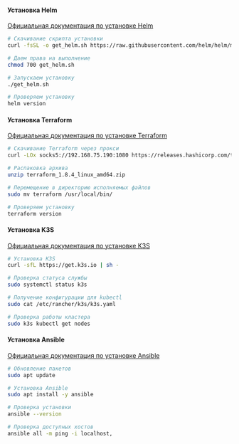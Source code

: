 #### Установка Helm

[Официальная документация по установке Helm](https://helm.sh/docs/)

```bash
# Скачивание скрипта установки
curl -fsSL -o get_helm.sh https://raw.githubusercontent.com/helm/helm/main/scripts/get-helm-3

# Даем права на выполнение
chmod 700 get_helm.sh

# Запускаем установку
./get_helm.sh

# Проверяем установку
helm version
```
#### Установка Terraform

[Официальная документация по установке Terraform](https://developer.hashicorp.com/terraform/install)

```bash
# Скачивание Terraform через прокси
curl -LOx socks5://192.168.75.190:1080 https://releases.hashicorp.com/terraform/1.8.4/terraform_1.8.4_linux_amd64.zip

# Распаковка архива
unzip terraform_1.8.4_linux_amd64.zip

# Перемещение в директорию исполняемых файлов
sudo mv terraform /usr/local/bin/

# Проверяем установку
terraform version
```
#### Установка K3S

[Официальная документация по установке K3S]()

```bash
# Установка K3S
curl -sfL https://get.k3s.io | sh -

# Проверка статуса службы
sudo systemctl status k3s

# Получение конфигурации для kubectl
sudo cat /etc/rancher/k3s/k3s.yaml

# Проверка работы кластера
sudo k3s kubectl get nodes
```
#### Установка Ansible

[Официальная документация по установке Ansible](https://docs.ansible.com/ansible/latest/installation_guide/index.html)

```bash
# Обновление пакетов
sudo apt update

# Установка Ansible
sudo apt install -y ansible

# Проверка установки
ansible --version

# Проверка доступных хостов
ansible all -m ping -i localhost,
```